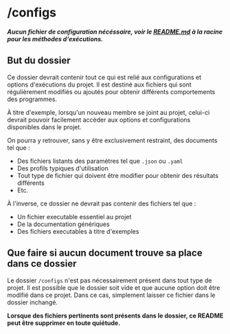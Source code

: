 # /configs

***Aucun fichier de configuration nécéssaire, voir le [README.md](/README.md) à la racine pour les méthodes d'exécutions.***

## But du dossier

Ce dossier devrait contenir tout ce qui est relié aux configurations et options d'exécutions du projet. Il est destiné aux fichiers qui sont régulièrement modifiés ou ajoutés pour obtenir différents comportements des programmes.

À titre d'exemple, lorsqu'un nouveau membre se joint au projet, celui-ci devrait pouvoir facilement accèder aux options et configurations disponibles dans le projet. 

On pourra y retrouver, sans y être exclusivement restraint, des documents tel que : 
- Des fichiers listants des paramètres tel que `.json` ou `.yaml`
- Des profils typiques d'utilisation 
- Tout type de fichier qui doivent être modifier pour obtenir des résultats différents
- Etc.

À l'inverse, ce dossier ne devrait pas contenir des fichiers tel que : 
- Un fichier executable essentiel au projet
- De la documentation génériques
- Des fichiers executables à titre d'exemples

## Que faire si aucun document trouve sa place dans ce dossier

Le dossier `/configs` n'est pas nécessairement présent dans tout type de projet. Il est possible que le dossier soit vide et que aucune option doit être modifié dans ce projet. Dans ce cas, simplement laisser ce fichier dans le dossier inchangé.

**Lorsque des fichiers pertinents sont présents dans le dossier, ce README peut être supprimer en toute quiétude.**
